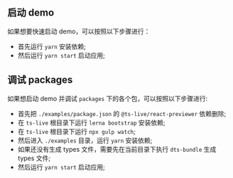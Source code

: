 
## 启动 demo

如果想要快速启动 demo，可以按照以下步骤进行：

- 首先运行 `yarn` 安装依赖;
- 然后运行 `yarn start` 启动应用;


## 调试 packages

如果想启动 demo 并调试 `packages` 下的各个包，可以按照以下步骤进行:

- 首先把 `./examples/package.json` 的 `@ts-live/react-previewer` 依赖删除;
- 在 `ts-live` 根目录下运行 `lerna bootstrap` 安装依赖;
- 在 `ts-live` 根目录下运行 `npx gulp watch`;
- 然后进入 `./examples` 目录，运行 `yarn` 安装依赖;
- 如果还没有生成 types 文件，需要先在当前目录下执行 `dts-bundle` 生成 types 文件;
- 然后运行 `yarn start` 启动应用;